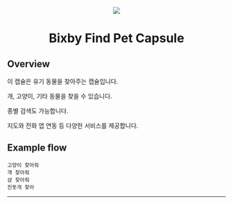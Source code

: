 <p align="Center">
  <img src="https://bixbydevelopers.com/dev/docs-assets/resources/dev-guide/bixby_logo_github-11221940070278028369.png">
  <br/>
  <h1 align="Center">Bixby Find Pet Capsule</h1>
</p>

## Overview

이 캡슐은 유기 동물을 찾아주는 캡슐입니다.

개, 고양이, 기타 동물을 찾을 수 있습니다.

종별 검색도 가능합니다.

지도와 전화 앱 연동 등 다양한 서비스를 제공합니다.

## Example flow

```
고양이 찾아줘
개 찾아줘
샴 찾아줘
진돗개 찾아
```

---
